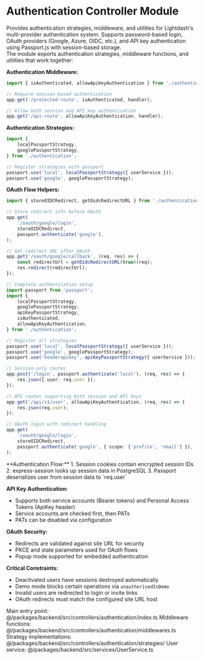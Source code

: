 # Authentication Controller Module

<summary>
Provides authentication strategies, middleware, and utilities for Lightdash's multi-provider authentication system. Supports password-based login, OAuth providers (Google, Azure, OIDC, etc.), and API key authentication using Passport.js with session-based storage.
</summary>

<howToUse>
The module exports authentication strategies, middleware functions, and utilities that work together:

**Authentication Middleware:**

```typescript
import { isAuthenticated, allowApiKeyAuthentication } from './authentication';

// Require session-based authentication
app.get('/protected-route', isAuthenticated, handler);

// Allow both session and API key authentication
app.get('/api-route', allowApiKeyAuthentication, handler);
```

**Authentication Strategies:**

```typescript
import {
    localPassportStrategy,
    googlePassportStrategy,
} from './authentication';

// Register strategies with passport
passport.use('local', localPassportStrategy({ userService }));
passport.use('google', googlePassportStrategy);
```

**OAuth Flow Helpers:**

```typescript
import { storeOIDCRedirect, getOidcRedirectURL } from './authentication';

// Store redirect info before OAuth
app.get(
    '/oauth/google/login',
    storeOIDCRedirect,
    passport.authenticate('google'),
);

// Get redirect URL after OAuth
app.get('/oauth/google/callback', (req, res) => {
    const redirectUrl = getOidcRedirectURL(true)(req);
    res.redirect(redirectUrl);
});
```

</howToUse>

<codeExample>

```typescript
// Complete authentication setup
import passport from 'passport';
import {
    localPassportStrategy,
    googlePassportStrategy,
    apiKeyPassportStrategy,
    isAuthenticated,
    allowApiKeyAuthentication,
} from './authentication';

// Register all strategies
passport.use('local', localPassportStrategy({ userService }));
passport.use('google', googlePassportStrategy);
passport.use('headerapikey', apiKeyPassportStrategy({ userService }));

// Session-only routes
app.post('/login', passport.authenticate('local'), (req, res) => {
    res.json({ user: req.user });
});

// API routes supporting both session and API keys
app.get('/api/v1/user', allowApiKeyAuthentication, (req, res) => {
    res.json(req.user);
});

// OAuth login with redirect handling
app.get(
    '/oauth/google/login',
    storeOIDCRedirect,
    passport.authenticate('google', { scope: ['profile', 'email'] }),
);
```

</codeExample>

<importantToKnow>
**Authentication Flow:**
1. Session cookies contain encrypted session IDs
2. express-session looks up session data in PostgreSQL
3. Passport deserializes user from session data to `req.user`

**API Key Authentication:**

-   Supports both service accounts (Bearer tokens) and Personal Access Tokens (ApiKey header)
-   Service accounts are checked first, then PATs
-   PATs can be disabled via configuration

**OAuth Security:**

-   Redirects are validated against site URL for security
-   PKCE and state parameters used for OAuth flows
-   Popup mode supported for embedded authentication

**Critical Constraints:**

-   Deactivated users have sessions destroyed automatically
-   Demo mode blocks certain operations via `unauthorisedInDemo`
-   Invalid users are redirected to login or invite links
-   OAuth redirects must match the configured site URL host
    </importantToKnow>

<links>
Main entry point: @/packages/backend/src/controllers/authentication/index.ts
Middleware functions: @/packages/backend/src/controllers/authentication/middlewares.ts
Strategy implementations: @/packages/backend/src/controllers/authentication/strategies/
User service: @/packages/backend/src/services/UserService.ts
</links>
